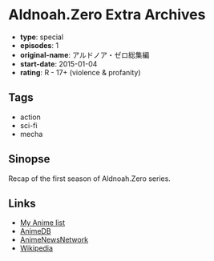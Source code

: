 # Aldnoah.Zero Extra Archives

-   **type**: special
-   **episodes**: 1
-   **original-name**: アルドノア・ゼロ総集編
-   **start-date**: 2015-01-04
-   **rating**: R - 17+ (violence & profanity)

## Tags

-   action
-   sci-fi
-   mecha

## Sinopse

Recap of the first season of Aldnoah.Zero series.

## Links

-   [My Anime list](https://myanimelist.net/anime/29223/AldnoahZero_Extra_Archives)
-   [AnimeDB](http://anidb.info/perl-bin/animedb.pl?show=anime&aid=10445)
-   [AnimeNewsNetwork](http://www.animenewsnetwork.com/encyclopedia/anime.php?id=16028)
-   [Wikipedia](https://en.wikipedia.org/wiki/Aldnoah.Zero)
